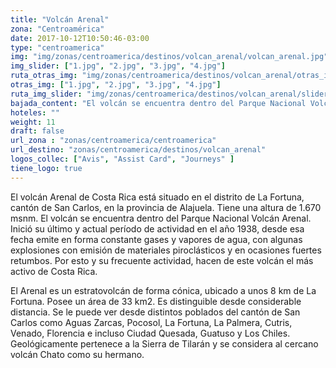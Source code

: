 ```yaml
---
title: "Volcán Arenal"
zona: "Centroamérica"
date: 2017-10-12T10:50:46-03:00
type: "centroamerica"
img: "img/zonas/centroamerica/destinos/volcan_arenal/volcan_arenal.jpg"
img_slider: ["1.jpg", "2.jpg", "3.jpg", "4.jpg"]
ruta_otras_img: "img/zonas/centroamerica/destinos/volcan_arenal/otras_imagenes/"
otras_img: ["1.jpg", "2.jpg", "3.jpg", "4.jpg"]
ruta_img_slider: "img/zonas/centroamerica/destinos/volcan_arenal/slider/"
bajada_content: "El volcán se encuentra dentro del Parque Nacional Volcán Arenal. Inició su último y actual período de actividad en el año 1938, desde esa fecha emite en forma constante gases y vapores de agua, con algunas explosiones con emisión de materiales piroclásticos y en ocasiones fuertes retumbos."
hoteles: ""
weight: 11
draft: false
url_zona : "zonas/centroamerica/centroamerica"
url_destino: "zonas/centroamerica/destinos/volcan_arenal"
logos_collec: ["Avis", "Assist Card", "Journeys" ]
tiene_logo: true
---
```

El volcán Arenal de Costa Rica está situado en el distrito de La Fortuna, cantón de San Carlos, en la provincia de Alajuela. Tiene una altura de 1.670 msnm. El volcán se encuentra dentro del Parque Nacional Volcán Arenal. Inició su último y actual período de actividad en el año 1938, desde esa fecha emite en forma constante gases y vapores de agua, con algunas explosiones con emisión de materiales piroclásticos y en ocasiones fuertes retumbos. Por esto y su frecuente actividad, hacen de este volcán el más activo de Costa Rica.

El Arenal es un estratovolcán de forma cónica, ubicado a unos 8 km de La Fortuna. Posee un área de 33 km2. Es distinguible desde considerable distancia. Se le puede ver desde distintos poblados del cantón de San Carlos como Aguas Zarcas, Pocosol, La Fortuna, La Palmera, Cutris, Venado, Florencia e incluso Ciudad Quesada, Guatuso y Los Chiles. Geológicamente pertenece a la Sierra de Tilarán y se considera al cercano volcán Chato como su hermano.
